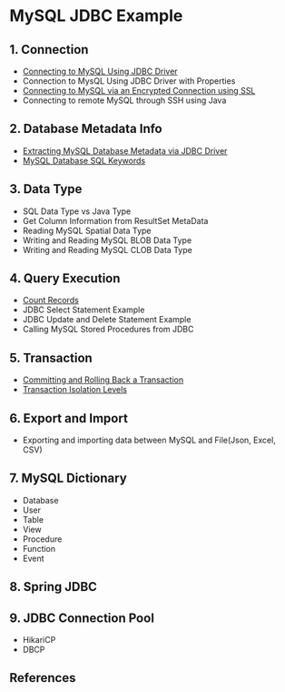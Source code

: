 # MySQL JDBC Example

## 1. Connection
- [Connecting to MySQL Using JDBC Driver](https://github.com/jayden-lee/mysql-jdbc-example/blob/master/src/main/java/com/jayden/study/connection/CommonConnection.java)
- Connection to MysQL Using JDBC Driver with Properties
- [Connecting to MySQL via an Encrypted Connection using SSL](https://github.com/jayden-lee/mysql-jdbc-example/blob/master/src/main/java/com/jayden/study/connection/EncryptedConnection.java)
- Connecting to remote MySQL through SSH using Java

## 2. Database Metadata Info
- [Extracting MySQL Database Metadata via JDBC Driver](https://github.com/jayden-lee/mysql-jdbc-example/blob/master/src/main/java/com/jayden/study/metadata/DatabaseMetaDataInfo.java)
- [MySQL Database SQL Keywords](https://github.com/jayden-lee/mysql-jdbc-example/blob/master/src/main/java/com/jayden/study/metadata/SQLKeywords.java)

## 3. Data Type
- SQL Data Type vs Java Type
- Get Column Information from ResultSet MetaData
- Reading MySQL Spatial Data Type
- Writing and Reading MySQL BLOB Data Type
- Writing and Reading MySQL CLOB Data Type

## 4. Query Execution
- [Count Records](https://github.com/jayden-lee/mysql-jdbc-example/blob/master/src/main/java/com/jayden/study/query/CountRecord.java)
- JDBC Select Statement Example
- JDBC Update and Delete Statement Example
- Calling MySQL Stored Procedures from JDBC

## 5. Transaction
- [Committing and Rolling Back a Transaction](https://github.com/jayden-lee/mysql-jdbc-example/blob/master/src/main/java/com/jayden/study/transaction/CommitAndRollback.java)
- [Transaction Isolation Levels](https://github.com/jayden-lee/mysql-jdbc-example/blob/master/src/main/java/com/jayden/study/transaction/TransactionIsolation.java)

## 6. Export and Import
- Exporting and importing data between MySQL and File(Json, Excel, CSV)

## 7. MySQL Dictionary
- Database
- User
- Table
- View
- Procedure
- Function
- Event

## 8. Spring JDBC

## 9. JDBC Connection Pool
- HikariCP
- DBCP

## References